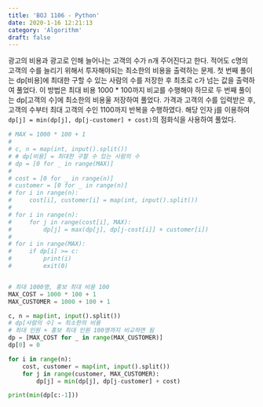 ```yaml
---
title: 'BOJ 1106 - Python'
date: 2020-1-16 12:21:13
category: 'Algorithm'
draft: false
---
```

광고의 비용과 광고로 인해 늘어나는 고객의 수가 n개 주어진다고 한다. 적어도 c명의 고객의 수를 늘리기 위해서 투자해야되는 최소한의 비용을 출력하는 문제. 첫 번째 풀이는 dp[비용]에 최대한 구할 수 있는 사람의 수를 저장한 후 최초로 c가 넘는 값을 출력하여 풀었다. 이 방법은 최대 비용 1000 * 100까지 비교를 수행해야 하므로 두 번째 풀이는 dp[고객의 수]에 최소한의 비용울 저장하여 풀었다. 가격과 고객의 수를 입력받은 후, 고객의 수부터 최대 고객의 수인 1100까지 반복을 수행하였다. 해당 인자 j를 이용하여 `dp[j] = min(dp[j], dp[j-customer] + cost)`의 점화식을 사용하여 풀었다.
```python
# MAX = 1000 * 100 + 1
#
# c, n = map(int, input().split())
# # dp[비용] = 최대한 구할 수 있는 사람의 수
# dp = [0 for _ in range(MAX)]
#
# cost = [0 for _ in range(n)]
# customer = [0 for _ in range(n)]
# for i in range(n):
#     cost[i], customer[i] = map(int, input().split())
#
# for i in range(n):
#     for j in range(cost[i], MAX):
#         dp[j] = max(dp[j], dp[j-cost[i]] + customer[i])
#
# for i in range(MAX):
#     if dp[i] >= c:
#         print(i)
#         exit(0)


# 최대 1000명, 홍보 최대 비용 100
MAX_COST = 1000 * 100 + 1
MAX_CUSTOMER = 1000 + 100 + 1

c, n = map(int, input().split())
# dp[사람의 수] = 최소한의 비용
# 최대 인원 + 홍보 최대 인원 100명까지 비교하면 됨
dp = [MAX_COST for _ in range(MAX_CUSTOMER)]
dp[0] = 0

for i in range(n):
    cost, customer = map(int, input().split())
    for j in range(customer, MAX_CUSTOMER):
        dp[j] = min(dp[j], dp[j-customer] + cost)

print(min(dp[c:-1]))

```